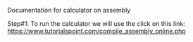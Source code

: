 Documentation for calculator on assembly

Step#1:
To run the calculator we will use the click on this link: https://www.tutorialspoint.com/compile_assembly_online.php

